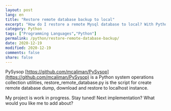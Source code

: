 ```yaml
---
layout: post
lang: en
title: "Restore remote database backup to local"
excerpt: "How do I restore a remote Mysql database to local? With Python script!"
category: Python
tags: ["Programming Languages","Python"]
permalink: /python/restore-remote-database-backup/
date: 2020-12-19
modified: 2020-12-19
comments: false
share: false
---
```


PySysop [https://github.com/mcaliman/PySysop](https://github.com/mcaliman/PySysop) is a Python system operations collection utilities, restore_remote_database.py is the script for create remote database dump, download and restore to localhost instance.

My project is work in progress. Stay tuned! Next implementation? What would you like me to add about?
